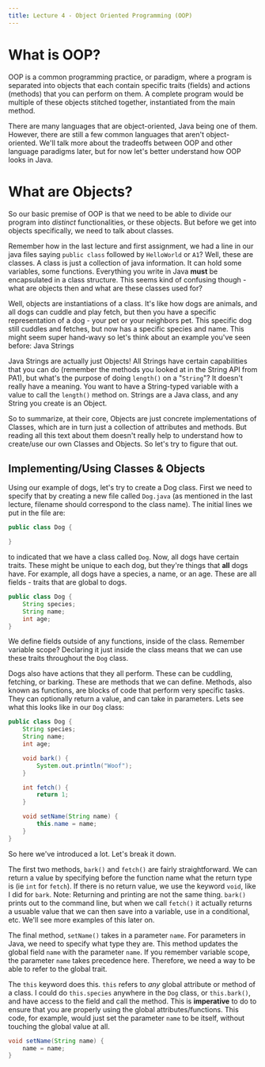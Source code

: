```yaml
---
title: Lecture 4 - Object Oriented Programming (OOP)
---
```


# What is OOP?

OOP is a common programming practice, or paradigm, where a program is separated into objects that each contain specific traits (fields) and actions (methods) that you can perform on them. A complete program would be multiple of these objects stitched together, instantiated from the main method.

There are many languages that are object-oriented, Java being one of them. However, there are still a few common languages that aren't object-oriented. We'll talk more about the tradeoffs between OOP and other language paradigms later, but for now let's better understand how OOP looks in Java.

# What are Objects?

So our basic premise of OOP is that we need to be able to divide our program into *distinct* functionalities, or these objects. But before we get into objects specifically, we need to talk about classes.

Remember how in the last lecture and first assignment, we had a line in our java files saying `public class` followed by `HelloWorld` or `A1`? Well, these are classes. A class is just a collection of java information. It can hold some variables, some functions. Everything you write in Java **must** be encapsulated in a class structure. This seems kind of confusing though - what are objects then and what are these classes used for?

Well, objects are instantiations of a class. It's like how dogs are animals, and all dogs can cuddle and play fetch, but then you have a specific representation of a dog - your pet or your neighbors pet. This specific dog still cuddles and fetches, but now has a specific species and name. This might seem super hand-wavy so let's think about an example you've seen before: Java Strings

Java Strings are actually just Objects! All Strings have certain capabilities that you can do (remember the methods you looked at in the String API from PA1), but what's the purpose of doing `length()` on a "`String`"? It doesn't really have a meaning. You want to have a String-typed variable with a value to call the `length()` method on. Strings are a Java class, and any String you create is an Object.

So to summarize, at their core, Objects are just concrete implementations of Classes, which are in turn just a collection of attributes and methods. But reading all this text about them doesn't really help to understand how to create/use our own Classes and Objects. So let's try to figure that out.

## Implementing/Using Classes & Objects

Using our example of dogs, let's try to create a Dog class. First we need to specify that by creating a new file called `Dog.java` (as mentioned in the last lecture, filename should correspond to the class name). The initial lines we put in the file are:

```Java
public class Dog {

}
```

to indicated that we have a class called `Dog`. Now, all dogs have certain traits. These might be unique to each dog, but they're things that **all** dogs have. For example, all dogs have a species, a name, or an age. These are all fields - traits that are global to dogs.

```Java
public class Dog {
    String species;
    String name;
    int age;
}
```

We define fields outside of any functions, inside of the class. Remember variable scope? Declaring it just inside the class means that we can use these traits throughout the `Dog` class.

Dogs also have actions that they all perform. These can be cuddling, fetching, or barking. These are methods that we can define. Methods, also known as functions, are blocks of code that perform very specific tasks. They can optionally return a value, and can take in parameters. Lets see what this looks like in our `Dog` class:

```Java
public class Dog {
    String species;
    String name;
    int age;

    void bark() {
        System.out.println("Woof");
    }

    int fetch() {
        return 1;
    }

    void setName(String name) {
        this.name = name;
    }
}
```

So here we've introduced a lot. Let's break it down.

The first two methods, `bark()` and `fetch()` are fairly straightforward. We can return a value by specifying before the function name what the return type is (ie `int` for `fetch`). If there is no return value, we use the keyword `void`, like I did for `bark`.
Note: Returning and printing are not the same thing. `bark()` prints out to the command line, but when we call `fetch()` it actually returns a usuable value that we can then save into a variable, use in a conditional, etc. We'll see more examples of this later on.

The final method, `setName()` takes in a parameter `name`. For parameters in Java, we need to specify what type they are. This method updates the global field `name` with the parameter `name`. If you remember variable scope, the parameter `name` takes precedence here. Therefore, we need a way to be able to refer to the global trait.

The `this` keyword does this. `this` refers to *any* global attribute or method of a class. I could do `this.species` anywhere in the `Dog` class, or `this.bark()`, and have access to the field and call the method. This is **imperative** to do to ensure that you are properly using the global attributes/functions. This code, for example, would just set the parameter `name` to be itself, without touching the global value at all.

```Java
void setName(String name) {
    name = name;
}
```
